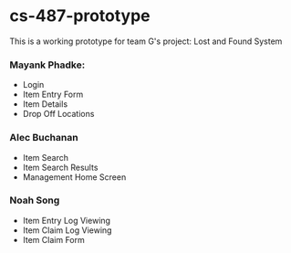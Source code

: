 # cs-487-prototype
This is a working prototype for team G's project: Lost and Found System

### Mayank Phadke:
* Login
* Item Entry Form
* Item Details
* Drop Off Locations

### Alec Buchanan
* Item Search
* Item Search Results
* Management Home Screen

### Noah Song
* Item Entry Log Viewing
* Item Claim Log Viewing
* Item Claim Form
